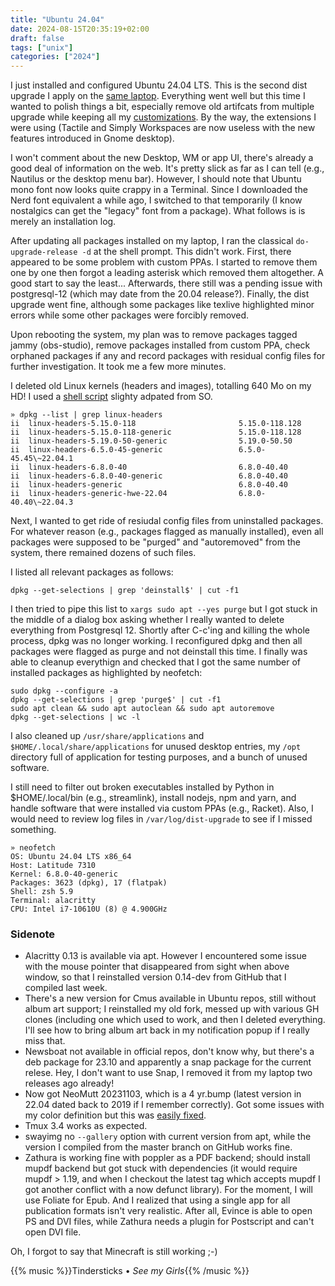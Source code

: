 ```yaml
---
title: "Ubuntu 24.04"
date: 2024-08-15T20:35:19+02:00
draft: false
tags: ["unix"]
categories: ["2024"]
---
```


I just installed and configured Ubuntu 24.04 LTS. This is the second dist upgrade I apply on the [same laptop](/post/welcome-ubuntu/). Everything went well but this time I wanted to polish things a bit, especially remove old artifcats from multiple upgrade while keeping all my [customizations](/post/how-to-do-without-wm/). By the way, the extensions I were using (Tactile and Simply Workspaces are now useless with the new features introduced in Gnome desktop).

I won't comment about the new Desktop, WM or app UI, there's already a good deal of information on the web. It's pretty slick as far as I can tell (e.g., Nautilus or the desktop menu bar). However, I should note that Ubuntu mono font now looks quite crappy in a Terminal. Since I downloaded the Nerd font equivalent a while ago, I switched to that temporarily (I know nostalgics can get the "legacy" font from a package). What follows is is merely an installation log.

After updating all packages installed on my laptop, I ran the classical `do-upgrade-release -d` at the shell prompt. This didn't work. First, there appeared to be some problem with custom PPAs. I started to remove them one by one then forgot a leading asterisk which removed them altogether. A good start to say the least... Afterwards, there still was a pending issue with postgresql-12 (which may date from the 20.04 release?). Finally, the dist upgrade went fine, although some packages like texlive highlighted minor errors while some other packages were forcibly removed.

Upon rebooting the system, my plan was to remove packages tagged jammy (obs-studio), remove packages installed from custom PPA, check orphaned packages if any and record packages with residual config files for further investigation. It took me a few more minutes.

I deleted old Linux kernels (headers and images), totalling 640 Mo on my HD! I used a [shell script](https://askubuntu.com/a/1315976) slighty adpated from SO.

```shell
» dpkg --list | grep linux-headers
ii  linux-headers-5.15.0-118                       5.15.0-118.128
ii  linux-headers-5.15.0-118-generic               5.15.0-118.128
ii  linux-headers-5.19.0-50-generic                5.19.0-50.50
ii  linux-headers-6.5.0-45-generic                 6.5.0-45.45\~22.04.1
ii  linux-headers-6.8.0-40                         6.8.0-40.40
ii  linux-headers-6.8.0-40-generic                 6.8.0-40.40
ii  linux-headers-generic                          6.8.0-40.40
ii  linux-headers-generic-hwe-22.04                6.8.0-40.40\~22.04.3
```

Next, I wanted to get ride of resiudal config files from uninstalled packages. For whatever reason (e.g., packages flagged as manually installed), even all packages were supposed to be "purged" and "autoremoved" from the system, there remained dozens of such files.

I listed all relevant packages as follows:

```shell
dpkg --get-selections | grep 'deinstall$' | cut -f1
```

I then tried to pipe this list to `xargs sudo apt --yes purge` but I got stuck in the middle of a dialog box asking whether I really wanted to delete everything from Postgresql 12. Shortly after C-c'ing and killing the whole process, dpkg was no longer working. I reconfigured dpkg and then all packages were flagged as purge and not deinstall this time. I finally was able to cleanup everythign and checked that I got the same number of installed packages as highlighted by neofetch:

```shell
sudo dpkg --configure -a
dpkg --get-selections | grep 'purge$' | cut -f1
sudo apt clean && sudo apt autoclean && sudo apt autoremove
dpkg --get-selections | wc -l
```

I also cleaned up `/usr/share/applications` and `$HOME/.local/share/applications` for unused desktop entries, my `/opt` directory full of application for testing purposes, and a bunch of unused software.

I still need to filter out broken executables installed by Python in $HOME/.local/bin (e.g., streamlink), install nodejs, npm and yarn, and handle software that were installed via custom PPAs (e.g., Racket). Also, I would need to review log files in `/var/log/dist-upgrade` to see if I missed something.

```shell
» neofetch
OS: Ubuntu 24.04 LTS x86_64
Host: Latitude 7310
Kernel: 6.8.0-40-generic
Packages: 3623 (dpkg), 17 (flatpak)
Shell: zsh 5.9
Terminal: alacritty
CPU: Intel i7-10610U (8) @ 4.900GHz
```

### Sidenote

- Alacritty 0.13 is available via apt. However I encountered some issue with the mouse pointer that disappeared from sight when above window, so that I reinstalled version 0.14-dev from GitHub that I compiled last week.
- There's a new version for Cmus available in Ubuntu repos, still without album art support; I reinstalled my old fork, messed up with various GH clones (including one which used to work, and then I deleted everything. I'll see how to bring album art back in my notification popup if I really miss that.
- Newsboat not available in official repos, don't know why, but there's a deb package for 23.10 and apparently a snap package for the current relese. Hey, I don't want to use Snap, I removed it from my laptop two releases ago already!
- Now got NeoMutt 20231103, which is a 4 yr.bump (latest version in 22.04 dated back to 2019 if I remember correctly). Got some issues with my color definition but this was [easily fixed](https://github.com/neomutt/neomutt/issues/4095).
- Tmux 3.4 works as expected.
- swayimg no `--gallery` option with current version from apt, while the version I compiled from the master branch on GitHub works fine.
- Zathura is working fine with poppler as a PDF backend; should install mupdf backend but got stuck with dependencies (it would require mupdf > 1.19, and when I checkout the latest tag which accepts mupdf I got another conflict with a now defunct library). For the moment, I will use Foliate for Epub. And I realized that using a single app for all publication formats isn't very realistic. After all, Evince is able to open PS and DVI files, while Zathura needs a plugin for Postscript and can't open DVI file.

Oh, I forgot to say that Minecraft is still working ;-)

{{% music %}}Tindersticks • _See my Girls_{{% /music %}}
